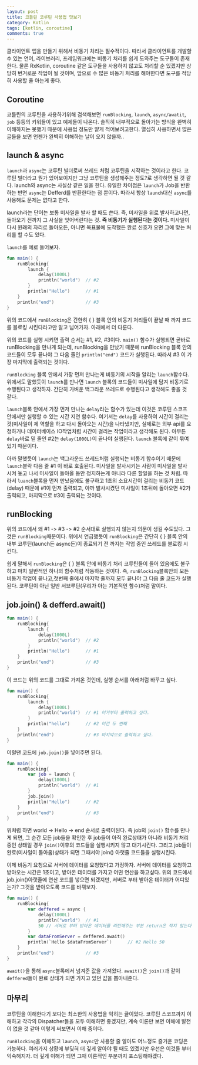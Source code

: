 ```yaml
---
layout: post
title: 코틀린 코루틴 사용법 맛보기
category: Kotlin
tags: [kotlin, coroutine]
comments: true
---
```


클라이언트 앱을 만들기 위해서 비동기 처리는 필수적이다. 따라서 클라이언트를 개발할 수 있는 언어, 라이브러리, 프레임워크에는 비동기 처리를 쉽게 도와주는 도구들이 존재한다. 물론 RxKotlin, coroutine 같은 도구들을 사용하지 않고도 처리할 순 있겠지만 상당히 번거로운 작업이 될 것이며, 앞으로 수 많은 비동기 처리를 해야한다면 도구를 적당히 사용할 줄 아는게 좋다.

## Coroutine
코틀린의 코루틴을 사용하기위해 검색해보면 `runBlocking`, `launch`, `async/awatit`, `job` 등등의 키워들이 있고 예제들이 나온다. 솔직히 내부적으로 돌아가는 방식을 완벽히 이해하지는 못했기 때문에 사용법 정도만 얕게 적어보려고한다. 열심히 사용하면서 많은 글들을 보면 언젠가 완벽히 이해하는 날이 오지 않을까..

## launch & async
`launch`과 `async`는 코루틴 빌더로써 쓰레드 처럼 코루틴을 시작하는 것이라고 한다. 코루틴 빌더라고 뭔가 있어보이지만 그냥 코루틴을 생성해주는 정도?로 생각하면 될 것 같다. launch와 async는 사실상 같은 일을 한다. 유일한 차이점은 `launch`가 Job을 반환하는 반면 `async`는 Defferd를 반환한다는 점 뿐이다. 따라서 항상 `launch`대신 `async`를 사용해도 문제는 없다고 한다.

launch라는 단어는 보통 미사일을 발사 할 때도 쓴다. 즉, 미사일을 위로 발사하고나면, 돌아오기 전까지 그 사실을 잊어버린다는 것. **즉 비동기가 실행된다는 것이다.** 미사일이 다시 원래의 자리로 돌아오든, 아니면 목표물에 도착했든 완료 신호가 오면 그에 맞는 처리를 할 수도 있다.

`launch`를 예로 들어보자. 
```kotlin
fun main() { 
    runBlocking{ 
        launch { 
            delay(1000L) 
            println("world")  // #2
        } 
        println("Hello")      // #1
    } 
    println("end")            // #3
}
```
위의 코드에서 `runBlocking`은 간한히 { } 블록 안의 비동기 처리들이 끝날 때 까지 코드를 블로킹 시킨다라고만 알고 넘어가자. 아래에서 더 다룬다.

위의 코드를 실행 시키면 출력 순서는 #1, #2, #3이다. `main()` 함수가 실행되면 곧바로 runBlocking을 만나게 되는데, runBlocking을 만났기 때문에 runBlocking 블록 안의 코드들이 모두 끝나야 그 다음 줄인 `println("end")` 코드가 실행된다. 따라서 #3 이 가장 마지막에 출력되는 것이다.

`runBlocking` 블록 안에서 가장 먼저 만나는게 비동기의 시작을 알리는 `launch`함수다. 위에서도 말했듯이 `launch`를 만나면 `launch` 블록의 코드들이 미사일에 담겨 비동기로 수행된다고 생각하자. 간단히 가벼운 백그라운 쓰레드로 수행된다고 생각해도 좋을 것 같다. 

`launch`블록 안에서 가장 먼저 만나는 `delay`라는 함수가 있는데 이것은 코루틴 스코프 안에서만 실행할 수 있는 시간 지연 함수다. 여기서는 `delay`를 사용하여 시간이 걸리는 것(미사일이 제 역할을 하고 다시 돌아오는 시간)을 나타냈지만, 실제로는 외부 api를 요청하거나 데이터베이스 IO작업처럼 시간이 걸리는 작업이라고 생각해도 된다. 아무튼 `delay`바로 밑 줄인 #2는 `delay(1000L)`이 끝나야 실행된다. `launch` 블록에 같이 묶여있기 때문이다. 

아까 말햇듯이 `launch`는 백그라운드 쓰레드처럼 실행되는 비동기 함수이기 때문에 `launch`블락 다음 줄 #1 이 바로 호출된다. 미사일을 발사시키는 사람이 미사일을 발사시켜 놓고 나서 미사일이 돌아올 동안 정지하는게 아니라 다른 할일을 하는 것 처럼. 따라서 `luanch`블록을 먼저 만났음에도 불구하고 1초의 소요시간이 걸리는 비동기 코드(delay) 때문에 #1이 먼저 출력되고, 아까 발사시켰던 미사일이 1초뒤에 돌아오면 #2가 출력되고, 마지막으로 #3이 출력되는 것이다.

## runBlocking
위의 코드에서 왜 #1 -> #3 -> #2 순서대로 실행되지 않는지 의문이 생길 수도있다. 그 것은 `runBlocking`때문이다. 위에서 언급했듯이 `runBlocking`은 간단히 { } 블록 안의 내부 코루틴(launch든 async든)이 종료되기 전 까지는 작업 중인 쓰레드를 블로킹 시킨다. 

쉽게 말해서 `runBlocking`은 { } 블록 안에 비동기 처리 코루틴들이 들어 있음에도 불구하고 마치 일반적인 하나의 함수처럼 작동하는 것이다. 즉, `runBlocking`블록안의 모든 비동기 작업이 끝나고,첫번째 줄에서 마지막 줄까지 모두 끝나야 그 다음 줄 코드가 실행된다. 코루틴이 아닌 일반 서브루틴(우리가 아는 기본적인 함수)처럼 말이다.

## job.join() & defferd.await()
```kotlin
fun main() { 
    runBlocking{ 
        launch { 
            delay(1000L) 
            println("world")  // #2
        } 
        println("Hello")      // #1
    } 
    println("end")            // #3
}
```
이 코드는 위의 코드를 그대로 가져온 것인데, 실행 순서를 아래처럼 바꾸고 싶다.
```kotlin
fun main() { 
    runBlocking{ 
        launch { 
            delay(1000L) 
            println("world")  // #1 이거부터 출력하고 싶다.
        } 
        println("hello")      // #2 이건 두 번째
    } 
    println("end")            // #3 마지막으로 출력하고 싶다.
}
```
이럴땐 코드에 `job.join()`을 넣어주면 된다.
```kotlin
fun main() { 
    runBlocking{ 
        var job = launch { 
            delay(1000L) 
            println("world")  // #1
        } 
        job.join()
        println("Hello")      // #2
    } 
    println("end")            // #3
}
```
위처럼 하면 world -> Hello -> end 순서로 출력이된다. 즉 job의 `join()` 함수를 만나게 되면, 그 순간 모든 job들을 확인한 후 job들이 아직 완료상태가 아니라 비동기 처리중인 상태일 경우 `join()`이후의 코드들을 실행시키지 않고 대기시킨다. 그리고 job들이 완료(미사일이 돌아옴)상태가 되면 그때서야 join() 아랫줄 코드들을 실행시킨다.

이제 비동기 요청으로 서버에 데이터를 요청했다고 가정하자. 서버에 데이터를 요청하고 받아오는 시간은 1초이고, 받아온 데이터를 가지고 어떤 연산을 하고싶다.
위의 코드에서 job.join()아랫줄에 연산 코드를 넣으면 되겠지만, 서버로 부터 받아온 데이터가 어디있는가? 그것을 받아오도록 코드를 바꿔보자.

```kotlin
fun main() { 
    runBlocking{ 
        var deffered = async { 
            delay(1000L) 
            println("world")  // #1
            50 // 서버로 부터 받아온 데이터를 리턴해주는 부분 return은 적지 않는다.
        } 
        var dataFromServer = deffered.await()
        println(`Hello $dataFromServer`)      // #2 Hello 50
    } 
    println("end")            // #3
}
```
`await()`을 통해 `async`블록에서 넘겨준 값을 가져왔다. `await()`은 `join()`과 같이 `deffered`들이 완료 상태가 되면 가지고 있던 값을 뽑아내준다.

## 마무리
코루틴을 이해한다기 보다는 최소한의 사용법을 익히는 글이었다. 코루틴 스코프까지 이해하고 각각의 Dispatcher들을 모두 이해하면 좋겠지만, 계속 이론만 보면 이해에 발전이 없을 것 같아 이렇게 써보면서 이해 중이다. 

`runBlocking`을 이해하고 `launch`, `async`만 사용할 줄 알아도 어느정도 즐거운 코딩은 가능하다. 여러가지 상황에 부딪혀 더 깊게 알아야 될 때도 있겠지만 우선은 이것들 부터 익숙해지자. 더 깊게 이해가 되면 그때 이론적인 부분까지 포스팅해야겠다.